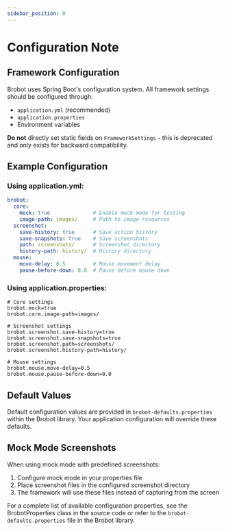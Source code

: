 ```yaml
---
sidebar_position: 0
---
```


# Configuration Note

## Framework Configuration

Brobot uses Spring Boot's configuration system. All framework settings should be configured through:

- `application.yml` (recommended)
- `application.properties`
- Environment variables

**Do not** directly set static fields on `FrameworkSettings` - this is deprecated and only exists for backward compatibility.

## Example Configuration

### Using application.yml:

```yaml
brobot:
  core:
    mock: true              # Enable mock mode for testing
    image-path: images/     # Path to image resources
  screenshot:
    save-history: true      # Save action history
    save-snapshots: true    # Save screenshots
    path: screenshots/      # Screenshot directory
    history-path: history/  # History directory
  mouse:
    move-delay: 0.5         # Mouse movement delay
    pause-before-down: 0.0  # Pause before mouse down
```

### Using application.properties:

```properties
# Core settings
brobot.mock=true
brobot.core.image-path=images/

# Screenshot settings
brobot.screenshot.save-history=true
brobot.screenshot.save-snapshots=true
brobot.screenshot.path=screenshots/
brobot.screenshot.history-path=history/

# Mouse settings
brobot.mouse.move-delay=0.5
brobot.mouse.pause-before-down=0.0
```

## Default Values

Default configuration values are provided in `brobot-defaults.properties` within the Brobot library. Your application configuration will override these defaults.

## Mock Mode Screenshots

When using mock mode with predefined screenshots:

1. Configure mock mode in your properties file
2. Place screenshot files in the configured screenshot directory
3. The framework will use these files instead of capturing from the screen

For a complete list of available configuration properties, see the BrobotProperties class in the source code or refer to the `brobot-defaults.properties` file in the Brobot library.